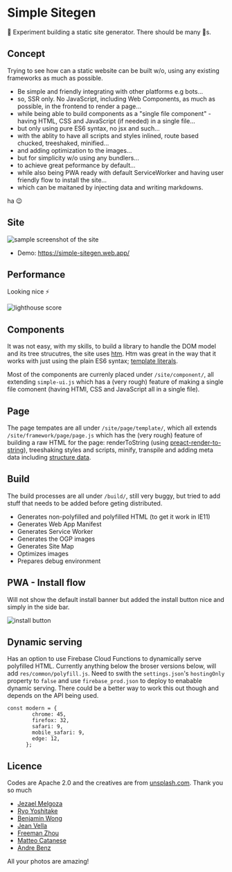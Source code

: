 # Simple Sitegen

🧨 Experiment building a static site generator. There should be many 🐞s.

## Concept
Trying to see how can a static website can be built w/o, using any existing frameworks as much as possible.
- Be simple and friendly integrating with other platforms e.g bots...
- so, SSR only. No JavaScript, including Web Components, as much as possible, in the frontend to render a page...
- while being able to build components as a "single file component" - having HTML, CSS and JavaScript (if needed) in a single file...
- but only using pure ES6 syntax, no jsx and such...
- with the ablity to have all scripts and styles inlined, route based chucked, treeshaked, minified...
- and adding optimization to the images...
- but for simplicity w/o using any bundlers...
- to achieve great peformance by default...
- while also being PWA ready with default ServiceWorker and having user friendly flow to install the site...
- which can be maitaned by injecting data and writing markdowns.

ha 😉

## Site
![sample screenshot of the site](https://cdn.glitch.com/98449704-33d8-49b2-88f2-aa6d2aeba5d3%2Ftop.png?v=1599699135771)
- Demo: https://simple-sitegen.web.app/

## Performance
Looking nice ⚡

![lighthouse score](https://cdn.glitch.com/98449704-33d8-49b2-88f2-aa6d2aeba5d3%2Flh.png?v=1599698926820)

## Components
It was not easy, with my skills, to build a library to handle the DOM model and its tree strucutres, the site uses [htm](https://github.com/developit/htm). Htm was great in the way that it works with just using the plain ES6 syntax; [template literals](https://developer.mozilla.org/en-US/docs/Web/JavaScript/Reference/Template_literals). 

Most of the components are currenly placed under `/site/component/`, all extending `simple-ui.js` which has a (very rough) feature of making a single file comonent (having HTMl, CSS and JavaScript all in a single file). 

## Page
The page tempates are all under `/site/page/template/`, which all extends `/site/framework/page/page.js` which has the (very rough) feature of building a raw HTML for the page: renderToString (using [preact-render-to-string](https://github.com/preactjs/preact-render-to-string)), treeshaking styles and scripts, minify, transpile and adding meta data including [structure data](https://developers.google.com/search/docs/guides/intro-structured-data).

## Build
The build processes are all under `/build/`, still very buggy, but tried to add stuff that needs to be added before geting distributed.
- Generates non-polyfilled and polyfilled HTML (to get it work in IE11)
- Generates Web App Manifest
- Generates Service Worker
- Generates the OGP images
- Generates Site Map
- Optimizes images
- Prepares debug environment

## PWA - Install flow
Will not show the default install banner but added the install button nice and simply in the side bar.

![install button](https://cdn.glitch.com/98449704-33d8-49b2-88f2-aa6d2aeba5d3%2Fah.png?v=1599700699662)

## Dynamic serving
Has an option to use Firebase Cloud Functions to dynamically serve polyfilled HTML. Currently anything below the broser versions below, will add `res/common/polyfill.js`. Need to swith the `settings.json`'s `hostingOnly` property to `false` and use `firebase_prod.json` to deploy to enabable dynamic serving. There could be a better way to work this out though and depends on the API being used.

```
const modern = {
        chrome: 45,
        firefox: 32,
        safari: 9,
        mobile_safari: 9,
        edge: 12,
      };
```

## Licence
Codes are Apache 2.0 and the creatives are from [unsplash.com](https://unsplash.com). Thank you so much
- [Jezael Melgoza](https://unsplash.com/@jezael)
- [Ryo Yoshitake](https://unsplash.com/@yory)
- [Benjamin Wong](https://unsplash.com/@ben_wong_31)
- [Jean Vella](https://unsplash.com/@jean_vella)
- [Freeman Zhou](https://unsplash.com/@freeman_zhou)
- [Matteo Catanese](https://unsplash.com/@matteocatanese)
- [Andre Benz](https://unsplash.com/@trapnation)

All your photos are amazing!